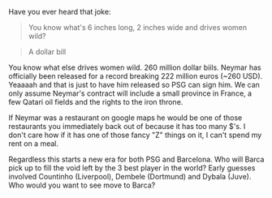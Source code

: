 Have you ever heard that joke:

>You know what's 6 inches long, 2 inches wide and drives women wild?

>A dollar bill

You know what else drives women wild. 260 million dollar biils. Neymar has officially been released for a record breaking 222 million euros (~260 USD). Yeaaaah and that is just to have him released so PSG can sign him. We can only assume Neymar's contract will include a small province in France, a few Qatari oil fields and the rights to the iron throne.

If Neymar was a restaurant on google maps he would be one of those restaurants you immediately back out of because it has too many $'s. I don't care how if it has one of those fancy "Z" things on it, I can't spend my rent on a meal.

Regardless this starts a new era for both PSG and Barcelona. Who will Barca pick up to fill the void left by the 3 best player in the world? Early guesses involved Countinho (Liverpool), Dembele (Dortmund) and Dybala (Juve). Who would you want to see move to Barca? 

